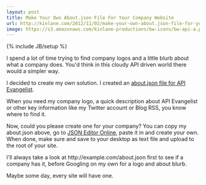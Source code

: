 ```yaml
---
layout: post
title: Make Your Own About.json File For Your Company Website
url: http://kinlane.com/2012/11/02/make-your-own-about.json-file-for-your-company-website/
image: https://s3.amazonaws.com/kinlane-productions/bw-icons/bw-api-a.png
---
```

{% include JB/setup %}
<p>
     I spend a lot of time trying to find company logos and a little blurb about what a company does.  You'd think in this cloudy API driven world there would a simpler way.  
</p>
<p>
     I decided to create my own solution.  I created an <a href="http://www.apievangelist.com/about.json" target="_blank">about.json file for API Evangelist</a>.
</p><script src="https://gist.github.com/4003224.js?file=about.json" type="text/javascript">
</script>
<p>
     When you need my company logo, a quick description about API Evangelist or other key information like my Twitter account or Blog RSS, you know where to find it.
</p>
<p>
     Now, could you please create one for your company?  You can copy my about.json above, go to <a href="http://jsoneditoronline.org/">JSON Editor Online</a>, paste it in and create your own.  When done, make sure and save to your desktop as text file and upload to the root of your site.  
</p>
<p>
     I'll always take a look at http://example.com/about.json first to see if a company has it, before Googling on my own for a logo and about blurb.
</p>
<p>
     Maybe some day, every site will have one.
</p>